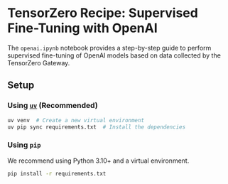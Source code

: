 # TensorZero Recipe: Supervised Fine-Tuning with OpenAI

The `openai.ipynb` notebook provides a step-by-step guide to perform supervised fine-tuning of OpenAI models based on data collected by the TensorZero Gateway.

## Setup

### Using [`uv`](https://github.com/astral-sh/uv) (Recommended)

```bash
uv venv  # Create a new virtual environment
uv pip sync requirements.txt  # Install the dependencies
```

### Using `pip`

We recommend using Python 3.10+ and a virtual environment.

```bash
pip install -r requirements.txt
```
